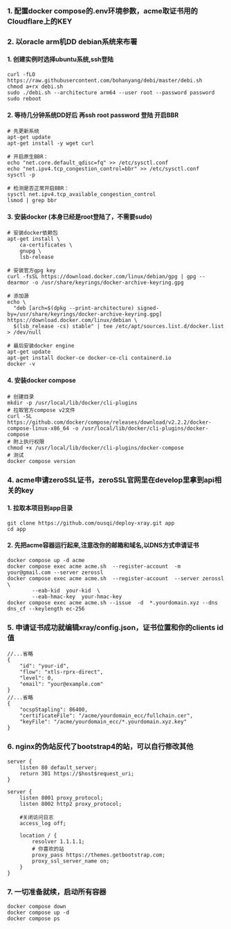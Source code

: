 ### 1. 配置docker compose的.env环境参数，acme取证书用的Cloudflare上的KEY
### 2. 以oracle arm机DD debian系统来布署
#### 1. 创建实例时选择ubuntu系统,ssh登陆
```
curl -fLO https://raw.githubusercontent.com/bohanyang/debi/master/debi.sh
chmod a+rx debi.sh
sudo ./debi.sh --architecture arm64 --user root --password password
sudo reboot
```
#### 2. 等待几分钟系统DD好后 再ssh root password 登陆 开启BBR
```
# 先更新系统
apt-get update
apt-get install -y wget curl

# 开启原生BBR：
echo "net.core.default_qdisc=fq" >> /etc/sysctl.conf
echo "net.ipv4.tcp_congestion_control=bbr" >> /etc/sysctl.conf
sysctl -p

# 检测是否正常开启BBR：
sysctl net.ipv4.tcp_available_congestion_control
lsmod | grep bbr
```
#### 3. 安装docker (本身已经是root登陆了，不需要sudo)
```
# 安装docker依赖包
apt-get install \
    ca-certificates \
    gnupg \
    lsb-release
   
# 安装官方gpg key 
curl -fsSL https://download.docker.com/linux/debian/gpg | gpg --dearmor -o /usr/share/keyrings/docker-archive-keyring.gpg

# 添加源
echo \
  "deb [arch=$(dpkg --print-architecture) signed-by=/usr/share/keyrings/docker-archive-keyring.gpg] https://download.docker.com/linux/debian \
  $(lsb_release -cs) stable" | tee /etc/apt/sources.list.d/docker.list > /dev/null
  
# 最后安装docker engine
apt-get update
apt-get install docker-ce docker-ce-cli containerd.io
docker -v
```
#### 4. 安装docker compose
```
# 创建目录
mkdir -p /usr/local/lib/docker/cli-plugins
# 拉取官方compose v2文件
curl -SL https://github.com/docker/compose/releases/download/v2.2.2/docker-compose-linux-x86_64 -o /usr/local/lib/docker/cli-plugins/docker-compose
# 附上执行权限
chmod +x /usr/local/lib/docker/cli-plugins/docker-compose
# 测试
docker compose version
```
### 4. acme申请zeroSSL证书，zeroSSL官网里在develop里拿到api相关的key
#### 1. 拉取本项目到app目录
```
git clone https://github.com/ousqi/deploy-xray.git app
cd app
```
#### 2. 先把acme容器运行起来,注意改你的邮箱和域名,以DNS方式申请证书
```
docker compose up -d acme
docker compose exec acme acme.sh  --register-account  -m your@gmail.com --server zerossl
docker compose exec acme acme.sh  --register-account  --server zerossl \
        --eab-kid  your-kid  \
        --eab-hmac-key  your-hmac-key
docker compose exec acme acme.sh --issue  -d  *.yourdomain.xyz --dns dns_cf --keylength ec-256
```
### 5. 申请证书成功就编辑xray/config.json，证书位置和你的clients id值
```
//...省略
{
    "id": "your-id",
    "flow": "xtls-rprx-direct",
    "level": 0,
    "email": "your@example.com"
}
//...省略
{
    "ocspStapling": 86400,
    "certificateFile": "/acme/yourdomain_ecc/fullchain.cer",
    "keyFile": "/acme/yourdomain_ecc/*.yourdomain.xyz.key"
}
```

### 6. nginx的伪站反代了bootstrap4的站，可以自行修改其他
```
server {
    listen 80 default_server;    
    return 301 https://$host$request_uri;
}

server {
    listen 8001 proxy_protocol;
    listen 8002 http2 proxy_protocol;

    #关闭访问日志
    access_log off;

    location / {
        resolver 1.1.1.1;
        # 你喜欢的站
        proxy_pass https://themes.getbootstrap.com;
        proxy_ssl_server_name on;
    }
}
```

### 7. 一切准备就续，启动所有容器
```
docker compose down
docker compose up -d
docker compose ps
```


